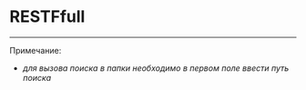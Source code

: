 # RESTFfull
________________________________

Примечание:
- *для вызова поиска в папки необходимо в первом поле ввести путь поиска*
